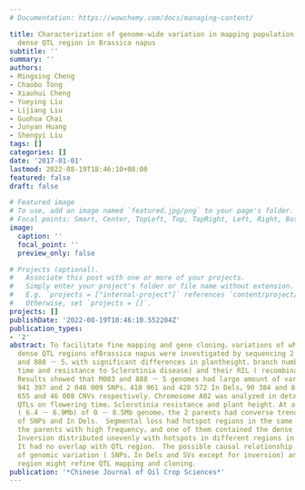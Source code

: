```yaml
---
# Documentation: https://wowchemy.com/docs/managing-content/

title: Characterization of genome-wide variation in mapping population parents and
  dense QTL region in Brassica napus
subtitle: ''
summary: ''
authors:
- Mingxing Cheng
- Chaobo Tong
- Xiaohui Cheng
- Yueying Liu
- Lijiang Liu
- Guohua Chai
- Junyan Huang
- Shengyi Liu
tags: []
categories: []
date: '2017-01-01'
lastmod: 2022-08-19T18:46:10+08:00
featured: false
draft: false

# Featured image
# To use, add an image named `featured.jpg/png` to your page's folder.
# Focal points: Smart, Center, TopLeft, Top, TopRight, Left, Right, BottomLeft, Bottom, BottomRight.
image:
  caption: ''
  focal_point: ''
  preview_only: false

# Projects (optional).
#   Associate this post with one or more of your projects.
#   Simply enter your project's folder or file name without extension.
#   E.g. `projects = ["internal-project"]` references `content/project/deep-learning/index.md`.
#   Otherwise, set `projects = []`.
projects: []
publishDate: '2022-08-19T10:46:10.552204Z'
publication_types:
- '2'
abstract: To facilitate fine mapping and gene cloning，variations of whole genome and
  dense QTL regions ofBrassica napus were investigated by sequencing 2 parents ( M083
  and 888 － 5，with significant differences in plantheight，branch numbers，flowering
  time and resistance to Sclerotinia disease) and their RIL ( recombinant inbredline)  population．
  Results showed that M083 and 888 － 5 genomes had large amount of variants，including1
  941 397 and 2 046 009 SNPs，410 961 and 428 572 In Dels，90 384 and 88 456 SVs，46
  655 and 46 008 CNVs respectively．Chromosome A02 was analyzed in detail for its dense
  QTLs on flowering time，Sclerotinia resistance and plant height．At a QTL dense region
  ( 6.4 － 6.9Mb) of 0 － 8.5Mb genome，the 2 parents had converse trends in distribution
  of SNPs and In Dels． Segmental loss had hotspot regions in the same 2 regions of
  the parents with high frequency，and one of them contained the dense QTL region．
  Inversion distributed unevenly with hotspots in different regions in the parents．
  It had no overlap with QTL region． The possible causal relationship betweenhotspots
  of genomic variation ( SNPs，In Dels and SVs except for inversion) and dense QTL
  region might refine QTL mapping and cloning．
publication: '*Chinese Journal of Oil Crop Sciences*'
---
```

